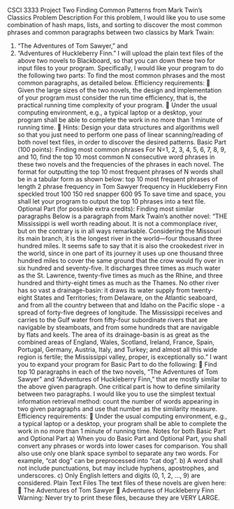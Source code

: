 CSCI 3333 Project Two
Finding Common Patterns from Mark Twin’s Classics
Problem Description
For this problem, I would like you to use some combination of hash maps, lists, and sorting to
discover the most common phrases and common paragraphs between two classics by Mark
Twain:
1) “The Adventures of Tom Sawyer,” and
2) “Adventures of Huckleberry Finn.”
I will upload the plain text files of the above two novels to Blackboard, so that you can down
these two for input files to your program.
Specifically, I would like your program to do the following two parts: To find the most common
phrases and the most common paragraphs, as detailed below.
Efficiency requirements:
 Given the large sizes of the two novels, the design and implementation of your program
must consider the run time efficiency, that is, the practical running time complexity of
your program.
 Under the usual computing environment, e.g., a typical laptop or a desktop, your
program shall be able to complete the work in no more than 1 minute of running time.
 Hints: Design your data structures and algorithms well so that you just need to perform
one pass of linear scanning/reading of both novel text files, in order to discover the
desired patterns.
Basic Part (100 points): Finding most common phrases
For N=1, 2, 3, 4, 5, 6, 7, 8, 9, and 10, find the top 10 most common N consecutive word phrases
in these two novels and the frequencies of the phrases in each novel. The format for outputting
the top 10 most frequent phrases of N words shall be in a tabular form as shown below:
top 10 most frequent phrases of length 2
phrase frequency in Tom Sawyer frequency in Huckleberry Finn
speckled trout 100 150
red snapper 600 95
To save time and space, you shall let your program to output the top 10 phrases into a text file.
Optional Part (for possible extra credits): Finding most similar
paragraphs
Below is a paragraph from Mark Twain’s another novel:
“THE Mississippi is well worth reading about. It is not a commonplace river, but on the contrary
is in all ways remarkable. Considering the Missouri its main branch, it is the longest river in the
world—four thousand three hundred miles. It seems safe to say that it is also the crookedest
river in the world, since in one part of its journey it uses up one thousand three hundred miles
to cover the same ground that the crow would fly over in six hundred and seventy-five. It
discharges three times as much water as the St. Lawrence, twenty-five times as much as the
Rhine, and three hundred and thirty-eight times as much as the Thames. No other river has so
vast a drainage-basin: it draws its water supply from twenty-eight States and Territories; from
Delaware, on the Atlantic seaboard, and from all the country between that and Idaho on the
Pacific slope - a spread of forty-five degrees of longitude. The Mississippi receives and carries to
the Gulf water from fifty-four subordinate rivers that are navigable by steamboats, and from
some hundreds that are navigable by flats and keels. The area of its drainage-basin is as great as
the combined areas of England, Wales, Scotland, Ireland, France, Spain, Portugal, Germany,
Austria, Italy, and Turkey; and almost all this wide region is fertile; the Mississippi valley,
proper, is exceptionally so.”
I want you to expand your program for Basic Part to do the following:
 Find top 10 paragraphs in each of the two novels, “The Adventures of Tom Sawyer” and
“Adventures of Huckleberry Finn,” that are mostly similar to the above given paragraph.
One critical part is how to define similarity between two paragraphs. I would like you to use the
simplest textual information retrieval method: count the number of words appearing in two
given paragraphs and use that number as the similarity measure.
Efficiency requirements:
 Under the usual computing environment, e.g., a typical laptop or a desktop, your
program shall be able to complete the work in no more than 1 minute of running time.
Notes for both Basic Part and Optional Part
a) When you do Basic Part and Optional Part, you shall convert any phrases or words into
lower cases for comparison. You shall also use only one blank space symbol to separate
any two words. For example, “cat dog” can be preprocessed into “cat dog”.
b) A word shall not include punctuations, but may include hyphens, apostrophes, and
underscores.
c) Only English letters and digits (0, 1, 2, …, 9) are considered.
Plain Text Files
The text files of these novels are given here:
 The Adventures of Tom Sawyer
 Adventures of Huckleberry Finn
Warning: Never try to print these files, because they are VERY LARGE.

